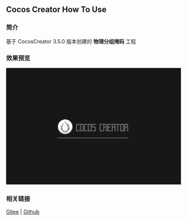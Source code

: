 ## Cocos Creator How To Use

### 简介

基于 CocosCreator 3.5.0 版本创建的 **物理分组掩码** 工程

### 效果预览
![image](../../../gif/202203/2022030429.gif)

### 相关链接
[Gitee](https://gitee.com/mirrors_cocos-creator/example-3d/blob/master/physics-3d/assets/cases/scenes) | [Github](https://github.com/cocos-creator/example-3d/blob/master/physics-3d/assets/cases/scenes)